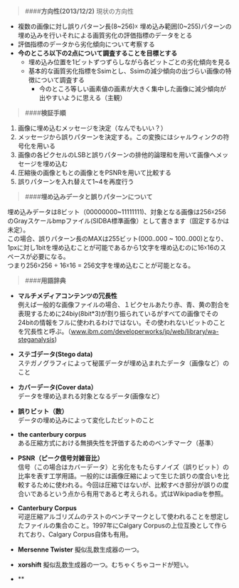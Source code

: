 > ####**方向性(2013/12/2)**
現状の方向性
 - 複数の画像に対し誤りパターン長(8~256)☓ 埋め込み範囲(0~255)パターンの埋め込みを行いそれによる画質劣化の評価指標のデータをとる
 - 評価指標のデータから劣化傾向について考察する
 - **今のところ以下の2点について調査することを目標とする**
   - 埋め込み位置を1ビットずつずらしながら各ビットごとの劣化傾向を見る
   - 基本的な画質劣化指標をSsimとし、Ssimの減少傾向の出づらい画像の特徴について調査する
     - 今のところ等しい画素値の画素が大きく集中した画像に減少傾向が出やすいように思える（主観）
     
> ####**検証手順**
 
1. 画像に埋め込むメッセージを決定（なんでもいい？）
2. メッセージから誤りパターンを決定する。この変換にはシャルウィンクの符号化を用いる
3. 画像の各ピクセルのLSBと誤りパターンの排他的論理和を用いて画像へメッセージを埋め込む
4. 圧縮後の画像ともとの画像とをPSNRを用いて比較する
5. 誤りパターンを入れ替えて1~4を再度行う

> ####**埋め込みデータと誤りパターンについて**

埋め込みデータは8ビット（00000000~11111111)、対象となる画像は256☓256のGrayスケールbmpファイル(SIDBA標準画像）として書きます（固定するかは未定）。  
この場合、誤りパターン長のMAXは255ビット(000..000 ~ 100..000)となり、1pxに対し1bitを埋め込むことが可能であるから1文字を埋め込むのに16☓16のスペースが必要になる。  
つまり256☓256 ÷ 16☓16 = 256文字を埋め込むことが可能となる。  

> ####**用語辞典**

- **マルチメディアコンテンツの冗長性**  
例えば一般的な画像ファイルの場合、１ピクセルあたり赤、青、黄の割合を表現するために24biy(8bit*3)が割り振られているがすべての画像でその24bitの情報をフルに使われるわけではない。その使われないビットのことを冗長性と呼ぶ。（www.ibm.com/developerworks/jp/web/library/wa-steganalysis)

- **ステゴデータ(Stego data)**  
 ステガノグラフィによって秘匿データが埋め込まれたデータ（画像など）のこと

- **カバーデータ(Cover data）**  
データを埋め込まれる対象となるデータ(画像など）

- **誤りビット（数）**  
データの埋め込みによって変化したビットのこと

- **the canterbury corpus**  
ある圧縮方式における無損失性を評価するためのベンチマーク（基準）

- **PSNR（ピーク信号対雑音比）**  
信号（この場合はカバーデータ）と劣化をもたらすノイズ（誤りビット）の比率を表す工学用語。一般的には画像圧縮によって生じた誤りの度合いを比較するために使われる。今回は圧縮ではないが、比較すべき部分が誤りの度合いであるという点から有用であると考えられる。式はWikipadiaを参照。

- **Canterbury Corpus**  
可逆圧縮アルゴリズムのテストのベンチマークとして使われることを想定したファイルの集合のこと。1997年にCalgary Corpusの上位互換として作られており、Calgary Corpus自体も有用。

- **Mersenne Twister**
擬似乱数生成器の一つ。

- **xorshift**
擬似乱数生成器の一つ。むちゃくちゃコードが短い。

- **
 
